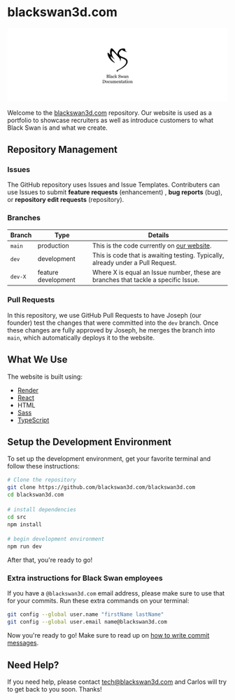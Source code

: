 # blackswan3d.com

![Black Swan Docs header](/.github/docs_header.png)

Welcome to the [blackswan3d.com](https://blackswan3d.com) repository. Our website is used as a portfolio to showcase recruiters as well as introduce customers to what Black Swan is and what we create.

## Repository Management

### Issues

The GitHub repository uses Issues and Issue Templates. Contributers can use Issues to submit **feature requests** (enhancement) , **bug reports** (bug), or **repository edit requests** (repository).

### Branches

|Branch|Type|Details|
|---|---|---|
|`main`|production|This is the code currently on [our website](https://blackswan3d.com/).|
|`dev`|development|This is code that is awaiting testing. Typically, already under a Pull Request.|
|`dev-X`|feature development|Where X is equal an Issue number, these are branches that tackle a specific Issue.|

### Pull Requests

In this repository, we use GitHub Pull Requests to have Joseph (our founder) test the changes that were committed into the `dev` branch. Once these changes are fully approved by Joseph, he merges the branch into `main`, which automatically deploys it to the website.

## What We Use

The website is built using:

- [Render](https://render.com/)
- [React](https://react.dev)
- HTML
- [Sass](https://sass-lang.com)
- [TypeScript](https://www.typescriptlang.org)

## Setup the Development Environment

To set up the development environment, get your favorite terminal and follow these instructions:

```bash
# Clone the repository
git clone https://github.com/blackswan3d.com/blackswan3d.com
cd blackswan3d.com

# install dependencies
cd src
npm install

# begin development environment
npm run dev
```

After that, you're ready to go!

### Extra instructions for Black Swan employees

If you have a `@blackswan3d.com` email address, please make sure to use that for your commits. Run these extra commands on your terminal:

```bash
git config --global user.name "firstName lastName"
git config --global user.email name@blackswan3d.com
```

Now you're ready to go! Make sure to read up on [how to write commit messages](https://www.freecodecamp.org/news/how-to-write-commit-messages-maintainers-will-like/).

## Need Help?

If you need help, please contact [tech@blackswan3d.com](mailto:tech@blackswan3d.com) and Carlos will try to get back to you soon. Thanks!
